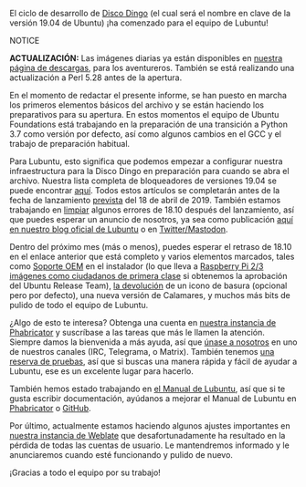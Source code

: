 El ciclo de desarrollo de [Disco Dingo](https://launchpad.net/ubuntu/disco) (el cual será el nombre en clave de la versión 19.04 de Ubuntu) ¡ha comenzado para el equipo de Lubuntu!

NOTICE

**ACTUALIZACIÓN:** Las imágenes diarias ya están disponibles en [nuestra página de descargas](https://lubuntu.me/downloads/), para los aventureros. También se está realizando una actualización a Perl 5.28 antes de la apertura.

En el momento de redactar el presente informe, se han puesto en marcha los primeros elementos básicos del archivo y se están haciendo los preparativos para su apertura. En estos momentos el equipo de Ubuntu Foundations está trabajando en la preparación de una transición a Python 3.7 como versión por defecto, así como algunos cambios en el GCC y el trabajo de preparación habitual.

Para Lubuntu, esto significa que podemos empezar a configurar nuestra infraestructura para la Disco Dingo en preparación para cuando se abra el archivo. Nuestra lista completa de bloqueadores de versiones 19.04 se puede encontrar [aquí](https://phab.lubuntu.me/T117). Todos estos artículos se completarán antes de la fecha de lanzamiento [prevista](https://wiki.ubuntu.com/DiscoDingo/ReleaseSchedule) del 18 de abril de 2019. También estamos trabajando en [limpiar](https://phab.lubuntu.me/T134) algunos errores de 18.10 después del lanzamiento, así que puedes esperar un anuncio de nosotros, ya sea como publicación [aquí en nuestro blog oficial de Lubuntu](https://lubuntu.me/blog) o en [Twitter/Mastodon](https://lubuntu.me/links).

Dentro del próximo mes (más o menos), puedes esperar el retraso de 18.10 en el enlace anterior que está completo y varios elementos marcados, tales como [Soporte OEM](https://phab.lubuntu.me/T33) en el instalador (lo que lleva a [Raspberry Pi 2/3 imágenes como ciudadanos de primera clase](https://phab.lubuntu.me/T120) si obtenemos la aprobación del Ubuntu Release Team), [la devolución](https://phab.lubuntu.me/T125) de un icono de basura (opcional pero por defecto), una nueva versión de Calamares, y muchos más bits de pulido de todo el equipo de Lubuntu.

¿Algo de esto te interesa? Obtenga una cuenta en [nuestra instancia de Phabricator](https://phab.lubuntu.me) y suscríbase a las tareas que más le llamen la atención. Siempre damos la bienvenida a más ayuda, así que [únase a nosotros](https://lubuntu.me/links/) en uno de nuestros canales (IRC, Telegrama, o Matrix). También tenemos [una reserva de pruebas](https://phab.lubuntu.me/w/testing-backlog/), así que si buscas una manera rápida y fácil de ayudar a Lubuntu, ese es un excelente lugar para hacerlo.

También hemos estado trabajando en [el Manual de Lubuntu](https://manual.lubuntu.me/), así que si te gusta escribir documentación, ayúdanos a mejorar el Manual de Lubuntu en [Phabricator](https://phab.lubuntu.me/source/lubuntu-manual/) o [GitHub](https://github.com/lubuntu-team/manual).

Por último, actualmente estamos haciendo algunos ajustes importantes en [nuestra instancia de Weblate](https://translate.lubuntu.me/) que desafortunadamente ha resultado en la pérdida de todas las cuentas de usuario. Le mantendremos informado y le anunciaremos cuando esté funcionando y pulido de nuevo.

¡Gracias a todo el equipo por su trabajo!
